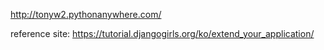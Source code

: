 http://tonyw2.pythonanywhere.com/

reference site:
https://tutorial.djangogirls.org/ko/extend_your_application/
